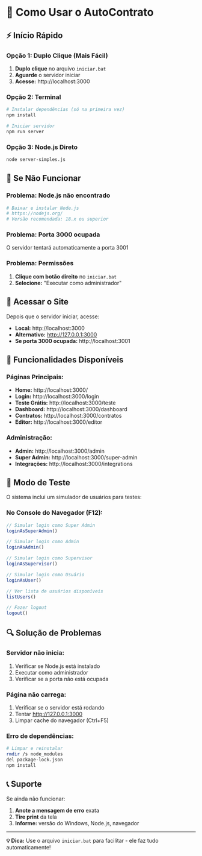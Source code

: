 # 🚀 Como Usar o AutoContrato

## ⚡ Início Rápido

### **Opção 1: Duplo Clique (Mais Fácil)**
1. **Duplo clique** no arquivo `iniciar.bat`
2. **Aguarde** o servidor iniciar
3. **Acesse:** http://localhost:3000

### **Opção 2: Terminal**
```bash
# Instalar dependências (só na primeira vez)
npm install

# Iniciar servidor
npm run server
```

### **Opção 3: Node.js Direto**
```bash
node server-simples.js
```

## 🔧 Se Não Funcionar

### **Problema: Node.js não encontrado**
```bash
# Baixar e instalar Node.js
# https://nodejs.org/
# Versão recomendada: 18.x ou superior
```

### **Problema: Porta 3000 ocupada**
O servidor tentará automaticamente a porta 3001

### **Problema: Permissões**
1. **Clique com botão direito** no `iniciar.bat`
2. **Selecione:** "Executar como administrador"

## 📱 Acessar o Site

Depois que o servidor iniciar, acesse:
- **Local:** http://localhost:3000
- **Alternativo:** http://127.0.0.1:3000
- **Se porta 3000 ocupada:** http://localhost:3001

## 🎯 Funcionalidades Disponíveis

### **Páginas Principais:**
- **Home:** http://localhost:3000/
- **Login:** http://localhost:3000/login
- **Teste Grátis:** http://localhost:3000/teste
- **Dashboard:** http://localhost:3000/dashboard
- **Contratos:** http://localhost:3000/contratos
- **Editor:** http://localhost:3000/editor

### **Administração:**
- **Admin:** http://localhost:3000/admin
- **Super Admin:** http://localhost:3000/super-admin
- **Integrações:** http://localhost:3000/integrations

## 🧪 Modo de Teste

O sistema inclui um simulador de usuários para testes:

### **No Console do Navegador (F12):**
```javascript
// Simular login como Super Admin
loginAsSuperAdmin()

// Simular login como Admin
loginAsAdmin()

// Simular login como Supervisor
loginAsSupervisor()

// Simular login como Usuário
loginAsUser()

// Ver lista de usuários disponíveis
listUsers()

// Fazer logout
logout()
```

## 🔍 Solução de Problemas

### **Servidor não inicia:**
1. Verificar se Node.js está instalado
2. Executar como administrador
3. Verificar se a porta não está ocupada

### **Página não carrega:**
1. Verificar se o servidor está rodando
2. Tentar http://127.0.0.1:3000
3. Limpar cache do navegador (Ctrl+F5)

### **Erro de dependências:**
```bash
# Limpar e reinstalar
rmdir /s node_modules
del package-lock.json
npm install
```

## 📞 Suporte

Se ainda não funcionar:
1. **Anote a mensagem de erro** exata
2. **Tire print** da tela
3. **Informe:** versão do Windows, Node.js, navegador

---

**💡 Dica:** Use o arquivo `iniciar.bat` para facilitar - ele faz tudo automaticamente!